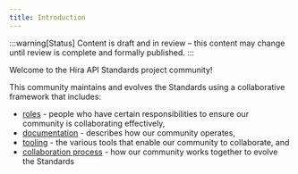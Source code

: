 ```yaml
---
title: Introduction
---
```

:::warning[Status]
Content is draft and in review – this content may change until review is complete and formally published.
:::

Welcome to the Hira API Standards project community!

This community maintains and evolves the Standards using a collaborative framework that includes:

- [roles](./01.1-roles.md) - people who have certain responsibilities to ensure our community is collaborating effectively,
- [documentation](./01.2-documentation.md) - describes how our community operates,
- [tooling](./01.3-tools.md) - the various tools that enable our community to collaborate, and
- [collaboration process](01.4-collab-process.md) - how our community works together to evolve the Standards
